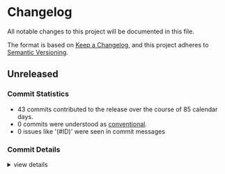 # Changelog

All notable changes to this project will be documented in this file.

The format is based on [Keep a Changelog](https://keepachangelog.com/en/1.0.0/),
and this project adheres to [Semantic Versioning](https://semver.org/spec/v2.0.0.html).

## Unreleased

### Commit Statistics

<csr-read-only-do-not-edit/>

 - 43 commits contributed to the release over the course of 85 calendar days.
 - 0 commits were understood as [conventional](https://www.conventionalcommits.org).
 - 0 issues like '(#ID)' were seen in commit messages

### Commit Details

<csr-read-only-do-not-edit/>

<details><summary>view details</summary>

 * **Uncategorized**
    - Change import order ([`a9f2c7c`](https://github.com/Teamon9161/tevec/commit/a9f2c7c0c481a2d582fd33a3ee65821ba0d02388))
    - Specify version for crates ([`1fd90b6`](https://github.com/Teamon9161/tevec/commit/1fd90b68819a5a10e6eb77f579aec14476ddcec8))
    - Add changelog ([`ca39664`](https://github.com/Teamon9161/tevec/commit/ca39664ddea9ae5122696175e0bad8679b03f44f))
    - Add description for crates ([`5ebd586`](https://github.com/Teamon9161/tevec/commit/5ebd586b29bde6de272812d3f5deeac14d3e4684))
    - [fix] special case of arg_partition and partition ([`a76df1e`](https://github.com/Teamon9161/tevec/commit/a76df1eb765043a3ee11d8d9cd76f59d444f6448))
    - Update polars to 0.41.3 ([`e536b04`](https://github.com/Teamon9161/tevec/commit/e536b04bcf3991e30056c0018dadac078335e84f))
    - Should deprecate count method ([`16f9cef`](https://github.com/Teamon9161/tevec/commit/16f9cef771884da91f5ea4349de253ae08c2ac9e))
    - Move Item to trait generic ([`3f60798`](https://github.com/Teamon9161/tevec/commit/3f607985dd9630485a01a5a44fc7e73cc5c6d7be))
    - Update itertools to 0.13 ([`a2d3830`](https://github.com/Teamon9161/tevec/commit/a2d3830c8422ea971de6d864123dee54fc826447))
    - Add ndarray for lazy ([`ae95363`](https://github.com/Teamon9161/tevec/commit/ae95363906748ddedc0c0a1c8a95bc301ea5e2b8))
    - Add several map func ([`3502e83`](https://github.com/Teamon9161/tevec/commit/3502e83bf6629c90f26335811cf77208ee14dee9))
    - Add vfill ([`7800199`](https://github.com/Teamon9161/tevec/commit/78001992fa026acef73ddb9fab6c0b4cc5afe25a))
    - Iter of Vec1View should implement DoubleEndedIterator, add fill func ([`b10bdab`](https://github.com/Teamon9161/tevec/commit/b10bdab396686596f7864d0fed34939bd42c03b6))
    - Add pct_change and diff ([`eedb8af`](https://github.com/Teamon9161/tevec/commit/eedb8afa0bb6bd9d0c8e23f8239497483683e5e9))
    - Add diff ([`952f898`](https://github.com/Teamon9161/tevec/commit/952f89825dd448d4f10b5624ab9aa039504f51b4))
    - Add arg_partition and partition ([`b41753d`](https://github.com/Teamon9161/tevec/commit/b41753dd589bbc044951caa8d1b87276a233c994))
    - Add agg subcrate ([`a3d5bee`](https://github.com/Teamon9161/tevec/commit/a3d5bee3fc50a869652496e42a1b363ef2c23fb3))
    - Add abs func for Number ([`11dc852`](https://github.com/Teamon9161/tevec/commit/11dc852848b633b95fbec4eb5923c0115c898a2e))
    - Add drop_none ([`c2a090f`](https://github.com/Teamon9161/tevec/commit/c2a090fc28b13f095874a31c2ccfc8bfb453b3f4))
    - IsNone should have Clone trait, ts_sum should return f64 type ([`c98d23d`](https://github.com/Teamon9161/tevec/commit/c98d23d5f69fdcca3a077bb153d9467f876b42f0))
    - Add argmax, argmin func, add as_opt for IsNone ([`f12f157`](https://github.com/Teamon9161/tevec/commit/f12f15706297ab565866ab99f4c3dc81b0b5748b))
    - Add sort_unstable_by and apply_mut_with ([`23755ff`](https://github.com/Teamon9161/tevec/commit/23755ff52a38f4b4bce059c6370a9cba11e5e48b))
    - Fix vcorr ([`456bc10`](https://github.com/Teamon9161/tevec/commit/456bc10a522776c8a22f377991d7eb1487ae46c6))
    - Rename feature nd_array as ndarray ([`a63a0d9`](https://github.com/Teamon9161/tevec/commit/a63a0d924b32ad6c96e7f8fa521c97012ae7a794))
    - Improve error display in vcut ([`e92a149`](https://github.com/Teamon9161/tevec/commit/e92a1494e9deb8bab5afaa3ec3c3e4712fdb9481))
    - Improve macro terr ([`57a4d0c`](https://github.com/Teamon9161/tevec/commit/57a4d0c63b475dfc68d67b8c34db18ad6c62c7b6))
    - Improve macro terr ([`663a98f`](https://github.com/Teamon9161/tevec/commit/663a98f263b9ec2a8fbeb4360aa366b7188d0c73))
    - Add try_collect for Vec1 ([`52b4493`](https://github.com/Teamon9161/tevec/commit/52b44937c825d2a727385785d17eea995536a0a2))
    - Improve tea-error crate ([`4354f8b`](https://github.com/Teamon9161/tevec/commit/4354f8b8a71660bb2a31f42d2c4c6dbe20264d84))
    - Add tea-error, impl Vec1View for [T; N] ([`35f9892`](https://github.com/Teamon9161/tevec/commit/35f989227626f3df3e6d22924dd6b9c26bc42d5d))
    - Fix test vcut ([`8f80d0c`](https://github.com/Teamon9161/tevec/commit/8f80d0c1603b515e21c869edc14a6d1df9faf695))
    - Change vcut param type ([`2affcb0`](https://github.com/Teamon9161/tevec/commit/2affcb07971eb842f0cd311478385338e9c80deb))
    - Add vcut function ([`957c17d`](https://github.com/Teamon9161/tevec/commit/957c17db93e63da4316c7666c4c25e0264c01393))
    - Add half_life ([`e3b7974`](https://github.com/Teamon9161/tevec/commit/e3b7974bc4ab2169be46d790d45efa53459a2c88))
    - Add vcorr function ([`0deb64c`](https://github.com/Teamon9161/tevec/commit/0deb64c77d24c9b1fa4d82d18ad7d8a9c505a085))
    - Add rank function ([`717131c`](https://github.com/Teamon9161/tevec/commit/717131cb419a876291aee5141a1c6a451bc3f7f8))
    - Fix vshift ([`54f010e`](https://github.com/Teamon9161/tevec/commit/54f010ea2b358168327815bfeae075f595dee6cb))
    - Add binary funcs ([`b2d3de4`](https://github.com/Teamon9161/tevec/commit/b2d3de4063172174af26fdaf38006aaa71d315a6))
    - Remove comment in cargo.toml ([`ba0b510`](https://github.com/Teamon9161/tevec/commit/ba0b510fe602c9a22a1776bc744b014f53759e57))
    - Upgrade rustup toolchain ([`45cd938`](https://github.com/Teamon9161/tevec/commit/45cd93899d1cfc531273e2536319288d140f14f0))
    - Implement map func using IntoIter trait ([`82cbc68`](https://github.com/Teamon9161/tevec/commit/82cbc686bf309e1f4717573a54406b9636076577))
    - Improve map and IntoIter ([`aeb958d`](https://github.com/Teamon9161/tevec/commit/aeb958dfb787a9ebe7e671b0956f74caecb85c84))
    - Move len method to ToIter trait ([`33a1f7d`](https://github.com/Teamon9161/tevec/commit/33a1f7df96eefceac8ef55acb62b727cd319c46d))
</details>

